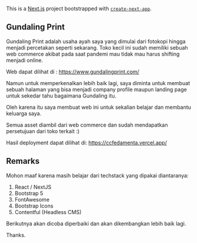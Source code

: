 This is a [Next.js](https://nextjs.org/) project bootstrapped with [`create-next-app`](https://github.com/vercel/next.js/tree/canary/packages/create-next-app).

## Gundaling Print

Gundaling Print adalah usaha ayah saya yang dimulai dari fotokopi hingga menjadi percetakan seperti sekarang.
Toko kecil ini sudah memiliki sebuah web commerce akibat pada saat pandemi mau tidak mau harus shifting menjadi online.

Web dapat dilihat di : https://www.gundalingprint.com/

Namun untuk memperkenalkan lebih baik lagi, saya diminta untuk membuat sebuah halaman yang bisa menjadi company profile maupun landing page
untuk sekedar tahu bagaimana Gundaling itu.

Oleh karena itu saya membuat web ini untuk sekalian belajar dan membantu keluarga saya.

Semua asset diambil dari web commerce dan sudah mendapatkan persetujuan dari toko terkait :)

Hasil deployment dapat dilihat di: https://ccfedamenta.vercel.app/

## Remarks

Mohon maaf karena masih belajar dari techstack yang dipakai diantaranya:

1. React / NextJS
2. Bootstrap 5
3. FontAwesome
4. Bootstrap Icons
5. Contentful (Headless CMS)

Berikutnya akan dicoba diperbaiki dan akan dikembangkan lebih baik lagi.

Thanks.

